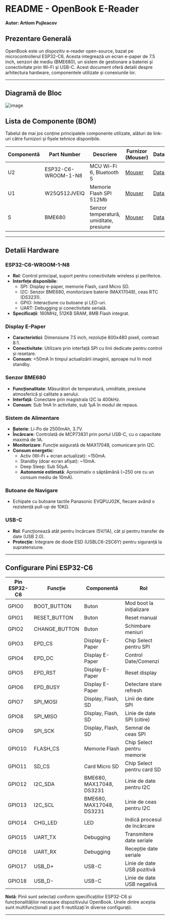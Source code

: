 # README - OpenBook E-Reader

**Autor: Artiom Pujleacov**

## Prezentare Generală

OpenBook este un dispozitiv e-reader open-source, bazat pe microcontrollerul ESP32-C6. Acesta integrează un ecran e-paper de 7.5 inch, senzori de mediu (BME680), un sistem de gestionare a bateriei și conectivitate prin Wi-Fi și USB-C. Acest document oferă detalii despre arhitectura hardware, componentele utilizate și conexiunile lor.

---

## Diagramă de Bloc

![image](https://github.com/user-attachments/assets/cab706cd-0e61-4ba3-af78-f6f3ed0227dc)


## Lista de Componente (BOM)

Tabelul de mai jos conține principalele componente utilizate, alături de link-uri către furnizori și fișele tehnice disponibile.

| **Componentă**       | **Part Number**               | **Descriere**                          | **Furnizor (Mouser)**                                                               | **Datasheet**                                                                                 |
|----------------------|------------------------------|----------------------------------------|------------------------------------------------------------------------------------|----------------------------------------------------------------------------------------------|
| U2                  | ESP32-C6-WROOM-1-N8          | MCU Wi-Fi 6, Bluetooth 5              | [Mouser](https://eu.mouser.com/ProductDetail/Espressif-Systems/ESP32-C6-WROOM-1-N8) | [Datasheet](https://www.espressif.com/sites/default/files/documentation/esp32-c6-wroom-1_datasheet_en.pdf) |
| U1                  | W25Q512JVEIQ                 | Memorie Flash SPI 512Mb               | [Mouser](https://eu.mouser.com/ProductDetail/Winbond/W25Q512JVEIQ)                 | [Datasheet](https://www.winbond.com/resource-files/W25Q512JV%20RevD%2004082020.pdf)              |
| S                   | BME680                       | Senzor temperatură, umiditate, presiune | [Mouser](https://eu.mouser.com/ProductDetail/Bosch-Sensortec/BME680)               | [Datasheet](https://www.bosch-sensortec.com/media/boschsensortec/downloads/datasheets/bst-bme680-ds001.pdf) |

---

## Detalii Hardware

### ESP32-C6-WROOM-1-N8

- **Rol**: Control principal, suport pentru conectivitate wireless și periferice.
- **Interfețe disponibile**:
  - SPI: Display e-paper, memorie Flash, card Micro SD.
  - I2C: Senzor BME680, monitorizare baterie (MAX17048), ceas RTC (DS3231).
  - GPIO: Interacțiune cu butoane și LED-uri.
  - UART: Debugging și conectivitate serială.
- **Specificații**: 160MHz, 512KB SRAM, 8MB Flash integrat.

### Display E-Paper

- **Caracteristici**: Dimensiune 7.5 inch, rezoluție 800x480 pixeli, contrast 8:1.
- **Conectivitate**: Utilizare prin interfață SPI cu linii dedicate pentru control și resetare.
- **Consum**: <50mA în timpul actualizării imaginii, aproape nul în mod standby.

### Senzor BME680

- **Funcționalitate**: Măsurători de temperatură, umiditate, presiune atmosferică și calitate a aerului.
- **Interfață**: Conectare prin magistrala I2C la 400kHz.
- **Consum**: Sub 1mA în activitate, sub 1µA în modul de repaus.

### Sistem de Alimentare

- **Baterie**: Li-Po de 2500mAh, 3.7V.
- **Încărcare**: Controlată de MCP73831 prin portul USB-C, cu o capacitate maximă de 1A.
- **Monitorizare**: Funcție asigurată de MAX17048, comunicare prin I2C.
- **Consum energetic**:
  - Activ (Wi-Fi + ecran actualizat): ~150mA.
  - Standby (doar ecran afișat): ~10mA.
  - Deep Sleep: Sub 50µA.
  - **Autonomie estimată**: Aproximativ o săptămână (~250 ore cu un consum mediu de 10mA).

### Butoane de Navigare

- Echipate cu butoane tactile Panasonic EVQPUJ02K, fiecare având o rezistență pull-up de 10KΩ.

### USB-C

- **Rol**: Funcționează atât pentru încărcare (5V/1A), cât și pentru transfer de date (USB 2.0).
- **Protecție**: Integrare de diode ESD (USBLC6-2SC6Y) pentru siguranță la supratensiune.

---

## Configurare Pini ESP32-C6

| **Pin ESP32-C6** | **Funcție**         | **Componentă**         | **Rol**                                    |
|------------------|--------------------|------------------------|--------------------------------------------|
| GPIO0           | BOOT_BUTTON        | Buton                  | Mod boot la inițializare                   |
| GPIO1           | RESET_BUTTON       | Buton                  | Reset manual                               |
| GPIO2           | CHANGE_BUTTON      | Buton                  | Schimbare meniuri                          |
| GPIO3           | EPD_CS             | Display E-Paper        | Chip Select pentru SPI                     |
| GPIO4           | EPD_DC             | Display E-Paper        | Control Date/Comenzi                       |
| GPIO5           | EPD_RST            | Display E-Paper        | Reset display                              |
| GPIO6           | EPD_BUSY           | Display E-Paper        | Detectare stare refresh                    |
| GPIO7           | SPI_MOSI           | Display, Flash, SD     | Linii de date SPI                          |
| GPIO8           | SPI_MISO           | Display, Flash, SD     | Linie de date SPI (citire)                 |
| GPIO9           | SPI_SCK            | Display, Flash, SD     | Semnal de ceas SPI                         |
| GPIO10          | FLASH_CS           | Memorie Flash          | Chip Select pentru memorie                 |
| GPIO11          | SD_CS              | Card Micro SD          | Chip Select pentru card SD                 |
| GPIO12          | I2C_SDA            | BME680, MAX17048, DS3231 | Linie de date pentru I2C                   |
| GPIO13          | I2C_SCL            | BME680, MAX17048, DS3231 | Linie de ceas pentru I2C                   |
| GPIO14          | CHG_LED            | LED                    | Indică procesul de încărcare               |
| GPIO15          | UART_TX            | Debugging              | Transmitere date seriale                    |
| GPIO16          | UART_RX            | Debugging              | Recepție date seriale                       |
| GPIO17          | USB_D+             | USB-C                  | Linie de date USB pozitivă                  |
| GPIO18          | USB_D-             | USB-C                  | Linie de date USB negativă                  |

**Notă**: Pinii sunt selectați conform specificațiilor ESP32-C6 și funcționalităților necesare dispozitivului OpenBook. Unele dintre aceștia sunt multifuncționali și pot fi reutilizați în diverse configurații.

---

